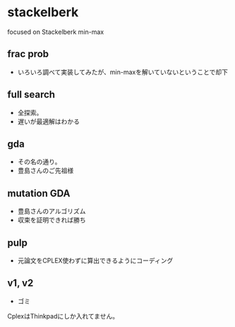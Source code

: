 # stackelberk
focused on Stackelberk min-max

## frac prob
- いろいろ調べて実装してみたが、min-maxを解いていないということで却下

## full search
- 全探索。
- 遅いが最適解はわかる

## gda
- その名の通り。
- 豊島さんのご先祖様

## mutation GDA
- 豊島さんのアルゴリズム
- 収束を証明できれば勝ち

## pulp
- 元論文をCPLEX使わずに算出できるようにコーディング

## v1, v2
- ゴミ

CplexはThinkpadにしか入れてません。